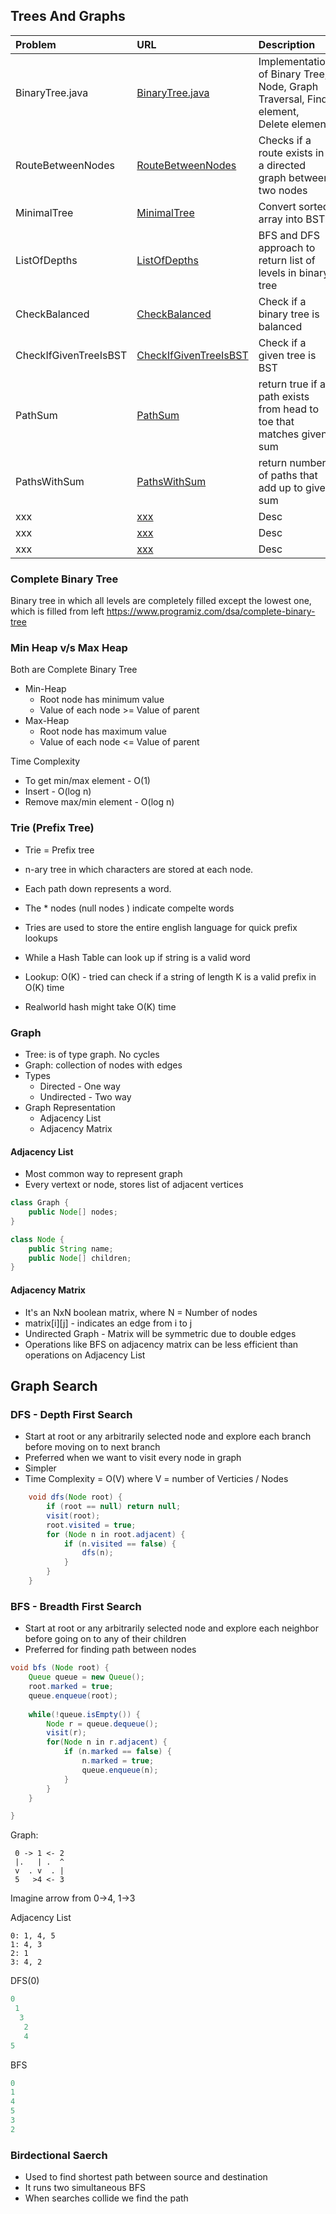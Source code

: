 ## Trees And Graphs

| Problem  | URL| Description|
| :------------ |:---------------| :-----|
| BinaryTree.java | [BinaryTree.java](../src/main/java/treesAndGraphs/BinaryTree.java) | Implementation of Binary Tree, Node, Graph Traversal, Find element, Delete element |
| RouteBetweenNodes | [RouteBetweenNodes](../src/main/java/treesAndGraphs/RouteBetweenNodes.java) | Checks if a route exists in a directed graph between two nodes |
| MinimalTree | [MinimalTree](../src/main/java/treesAndGraphs/MinimalTree.java) | Convert sorted array into BST |
| ListOfDepths | [ListOfDepths](../src/main/java/treesAndGraphs/ListOfDepths.java) | BFS and DFS approach to return list of  levels in binary tree|
| CheckBalanced | [CheckBalanced](../src/main/java/treesAndGraphs/CheckBalanced.java) | Check if a binary tree is balanced |
| CheckIfGivenTreeIsBST | [CheckIfGivenTreeIsBST](../src/main/java/treesAndGraphs/CheckIfGivenTreeIsBST.java) | Check if a given tree is BST |
| PathSum | [PathSum](../src/main/java/treesAndGraphs/PathSum.java) | return true if a path exists from head to toe that matches given sum |
| PathsWithSum | [PathsWithSum](../src/main/java/treesAndGraphs/PathsWithSum.java) | return number of paths that add up to given sum |
| xxx | [xxx](../src/main/java/treesAndGraphs/xxx.java) | Desc |
| xxx | [xxx](../src/main/java/treesAndGraphs/xxx.java) | Desc |
| xxx | [xxx](../src/main/java/treesAndGraphs/xxx.java) | Desc |


### Complete Binary Tree
Binary tree in which all levels are completely filled except the lowest one, which is filled from left
https://www.programiz.com/dsa/complete-binary-tree

### Min Heap v/s Max Heap
Both are Complete Binary Tree
- Min-Heap 
    - Root node has minimum value
    - Value of each node >= Value of parent
- Max-Heap
    - Root node has maximum value
    - Value of each node <= Value of parent
    
Time Complexity
- To get min/max element - O(1)
- Insert - O(log n) 
- Remove max/min element - O(log n) 

### Trie (Prefix Tree)
- Trie = Prefix tree
- n-ary tree in which characters are stored at each node.
- Each path down represents a word.
- The * nodes (null nodes ) indicate compelte words

- Tries are used to store the entire english language for quick prefix lookups
- While a Hash Table can look up if string is a valid word

- Lookup: O(K) - tried can check if a string of length K is a valid prefix in O(K) time
- Realworld hash might take O(K) time


### Graph
- Tree: is of type graph. No cycles
- Graph: collection of nodes with edges
- Types
    - Directed - One way
    - Undirected  - Two way
- Graph Representation
    - Adjacency List
    - Adjacency Matrix
    
#### Adjacency List
- Most common way to represent graph
- Every vertext or node, stores list of adjacent vertices
```java
class Graph {
    public Node[] nodes;
}

class Node {
    public String name;
    public Node[] children;
}
```
#### Adjacency Matrix
- It's an NxN boolean matrix, where N = Number of nodes
- matrix[i][j] - indicates an edge from i to j
- Undirected Graph - Matrix will be symmetric due to double edges
- Operations like BFS on adjacency matrix can be less efficient than operations on Adjacency List


## Graph Search

### DFS - Depth First Search
- Start at root or any arbitrarily selected node and explore each branch before moving on to next branch
- Preferred when we want to visit every node in graph
- Simpler
- Time Complexity = O(V) where V = number of Verticies / Nodes
```java
    void dfs(Node root) {
        if (root == null) return null;
        visit(root);
        root.visited = true;
        for (Node n in root.adjacent) {
            if (n.visited == false) {
                dfs(n);
            }
        }
    }
```
### BFS - Breadth First Search 
- Start at root or any arbitrarily selected node and explore each neighbor before going on to any of their children
- Preferred for finding path between nodes

```java
void bfs (Node root) {
    Queue queue = new Queue();
    root.marked = true;
    queue.enqueue(root);
    
    while(!queue.isEmpty()) {
        Node r = queue.dequeue();
        visit(r);
        for(Node n in r.adjacent) {
            if (n.marked == false) {
                n.marked = true;
                queue.enqueue(n);
            }
        }
    }   

}
```
Graph:
```
 0 -> 1 <- 2
 |.   | .  ^
 v  . v  . |
 5   >4 <- 3  
 ```
 Imagine arrow from 0->4, 1->3
 
 Adjacency List
 ```
 0: 1, 4, 5
 1: 4, 3
 2: 1
 3: 4, 2
```
 
DFS(0)
 ```java
 0
  1
   3
    2
    4
 5
```

BFS
```java
0
1
4
5
3
2
```

### Birdectional Saerch
- Used to find shortest path between source and destination
- It runs two simultaneous BFS 
- When searches collide we find the path